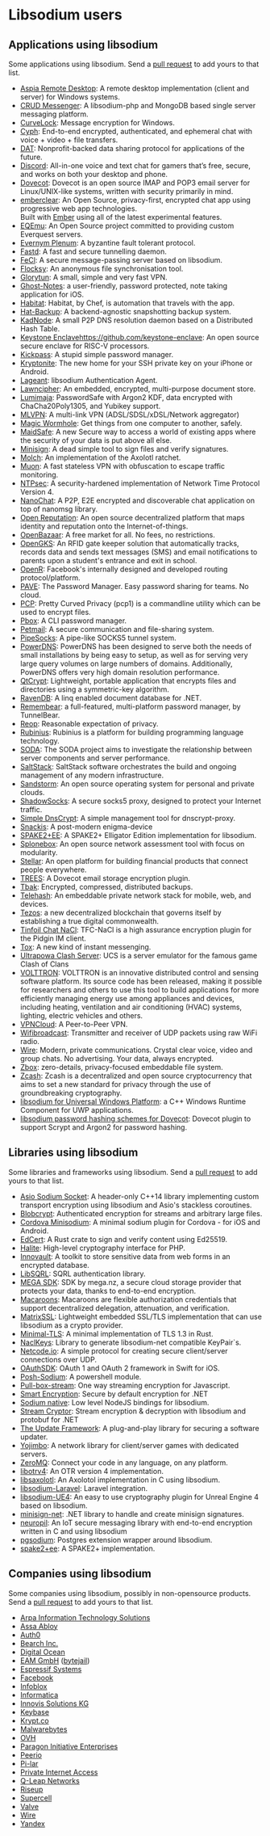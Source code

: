 # Libsodium users

## Applications using libsodium

Some applications using libsodium. Send a
[pull request](https://github.com/jedisct1/libsodium-doc/blob/master/libsodium_users/README.md)
to add yours to that list.

* [Aspia Remote Desktop](https://github.com/aspia-org/remote-desktop): A remote
  desktop implementation (client and server) for Windows systems.
* [CRUD Messenger](https://github.com/zyisrad/crudMessenger): A libsodium-php
  and MongoDB based single server messaging platform.
* [CurveLock](https://github.com/adamcaudill/CurveLock): Message encryption for
  Windows.
* [Cyph](https://cyph.im/): End-to-end encrypted, authenticated, and ephemeral
  chat with voice + video + file transfers.
* [DAT](https://datproject.org): Nonprofit-backed data sharing protocol for
  applications of the future.
* [Discord](https://discordapp.com): All-in-one voice and text chat for gamers
  that’s free, secure, and works on both your desktop and phone.
* [Dovecot](https://dovecot.org): Dovecot is an open source IMAP and POP3 email
  server for Linux/UNIX-like systems, written with security primarily in mind.
* [emberclear](https://emberclear.io): An Open Source, privacy-first, encrypted
  chat app using progressive web app technologies.  
  Built with [Ember](http://emberjs.com) using all of the latest experimental features.
* [EQEmu](http://www.eqemulator.org): An Open Source project committed to
  providing custom Everquest servers.
* [Evernym Plenum](http://evernym.com/): A byzantine fault tolerant protocol.
* [Fastd](http://fastd.readthedocs.org): A fast and secure tunnelling daemon.
* [FeCl](https://github.com/jhwgh1968/FeCl): A secure message-passing server
  based on libsodium.
* [Flocksy](https://github.com/alex-dot/syncbox): An anonymous file
  synchronisation tool.
* [Glorytun](https://github.com/angt/glorytun): A small, simple and very fast
  VPN.
* [Ghost-Notes](https://itunes.apple.com/us/artist/ghost-notes/582316402): a
  user-friendly, password protected, note taking application for iOS.
* [Habitat](https://www.habitat.sh/): Habitat, by Chef, is automation that
  travels with the app.
* [Hat-Backup](https://github.com/google/hat-backup): A backend-agnostic
  snapshotting backup system.
* [KadNode](https://github.com/mwarning/KadNode): A small P2P DNS resolution
  daemon based on a Distributed Hash Table.
* [Keystone Enclave]()https://github.com/keystone-enclave: An open source
  secure enclave for RISC-V processors.
* [Kickpass](https://github.com/paulfariello/kickpass): A stupid simple password
  manager.
* [Kryptonite](https://github.com/kryptco/kr): The new home for your SSH private
  key on your iPhone or Android.
* [Lageant](https://github.com/bitbeans/lageant): libsodium Authentication
  Agent.
* [Lawncipher](https://github.com/LockateMe/Lawncipher): An embedded, encrypted,
  multi-purpose document store.
* [Lumimaja](https://github.com/Safari77/lumimaja): PasswordSafe with Argon2
  KDF, data encrypted with ChaCha20Poly1305, and Yubikey support.
* [MLVPN](http://zehome.github.io/MLVPN/): A multi-link VPN
  (ADSL/SDSL/xDSL/Network aggregator)
* [Magic Wormhole](https://github.com/warner/magic-wormhole): Get things from
  one computer to another, safely.
* [MaidSafe](http://maidsafe.net/): A new Secure way to access a world of
  existing apps where the security of your data is put above all else.
* [Minisign](https://jedisct1.github.io/minisign/): A dead simple tool to sign
  files and verify signatures.
* [Molch](https://github.com/FSMaxB/molch): An implementation of the Axolotl
  ratchet.
* [Muon](https://github.com/puxxustc/muon): A fast stateless VPN with
  obfuscation to escape traffic monitoring.
* [NTPsec](https://github.com/ntpsec/ntpsec): A security-hardened implementation
  of Network Time Protocol Version 4.
* [NanoChat](https://github.com/hamidreza-s/NanoChat): A P2P, E2E encrypted and
  discoverable chat application on top of nanomsg library.
* [Open Reputation](https://openreputation.net/): An open source decentralized
  platform that maps identity and reputation onto the Internet-of-things.
* [OpenBazaar](https://www.openbazaar.org/): A free market for all. No fees, no
  restrictions.
* [OpenGKS](https://arpa.ph/opengks/): An RFID gate keeper solution that
  automatically tracks, records data and sends text messages (SMS) and email
  notifications to parents upon a student's entrance and exit in school.
* [OpenR](https://github.com/facebook/openr): Facebook's internally designed and
  developed routing protocol/platform.
* [PAVE](https://pave.software/): The Password Manager. Easy password sharing
  for teams. No cloud.
* [PCP](https://github.com/TLINDEN/pcp): Pretty Curved Privacy (pcp1) is a
  commandline utility which can be used to encrypt files.
* [Pbox](https://github.com/zyisrad/pbox): A CLI password manager.
* [Petmail](https://github.com/warner/petmail): A secure communication and
  file-sharing system.
* [PipeSocks](https://github.com/pipesocks/pipesocks): A pipe-like SOCKS5 tunnel
  system.
* [PowerDNS](https://www.powerdns.com/): PowerDNS has been designed to serve
  both the needs of small installations by being easy to setup, as well as for
  serving very large query volumes on large numbers of domains. Additionally,
  PowerDNS offers very high domain resolution performance.
* [QtCrypt](https://github.com/trashctor/QtCrypt): Lightweight, portable
  application that encrypts files and directories using a symmetric-key
  algorithm.
* [RavenDB](https://ravendb.net/): A linq enabled document database for .NET.
* [Remembear](https://www.remembear.com/): a full-featured, multi-platform
  password manager, by TunnelBear.
* [Reop](http://www.tedunangst.com/flak/post/reop): Reasonable expectation of
  privacy.
* [Rubinius](http://rubinius.com/): Rubinius is a platform for building
  programming language technology.
* [SODA](https://github.com/vong-xiv/SODA): The SODA project aims to investigate
  the relationship between server components and server performance.
* [SaltStack](http://saltstack.com/): SaltStack software orchestrates the build
  and ongoing management of any modern infrastructure.
* [Sandstorm](https://sandstorm.io/): An open source operating system for
  personal and private clouds.
* [ShadowSocks](https://shadowsocks.org/en/index.html): A secure socks5 proxy,
  designed to protect your Internet traffic.
* [Simple DnsCrypt](https://github.com/bitbeans/SimpleDnsCrypt): A simple
  management tool for dnscrypt-proxy.
* [Snackis](https://github.com/andreas-gone-wild/snackis): A post-modern
  enigma-device
* [SPAKE2+EE](https://github.com/jedisct1/spake2-ee): A SPAKE2+ Elligator
  Edition implementation for libsodium.
* [Splonebox](https://splone.com/splonebox/): An open source network assessment
  tool with focus on modularity.
* [Stellar](https://www.stellar.org/): An open platform for building financial
  products that connect people everywhere.
* [TREES](https://0xacab.org/riseuplabs/trees): A Dovecot email storage
  encryption plugin.
* [Tbak](https://github.com/tux3/tbak): Encrypted, compressed, distributed
  backups.
* [Telehash](http://telehash.org/): An embeddable private network stack for
  mobile, web, and devices.
* [Tezos](https://www.tezos.com): a new decentralized blockchain that governs
  itself by establishing a true digital commonwealth.
* [Tinfoil Chat NaCl](https://github.com/maqp/tfc-nacl): TFC-NaCl is a high
  assurance encryption plugin for the Pidgin IM client.
* [Tox](https://tox.chat/): A new kind of instant messenging.
* [Ultrapowa Clash Server](http://ultrapowa.com/ucs/): UCS is a server emulator
  for the famous game Clash of Clans
* [VOLTTRON](http://gridoptics.pnnl.gov/VOLTTRON/): VOLTTRON is an innovative
  distributed control and sensing software platform. Its source code has been
  released, making it possible for researchers and others to use this tool to
  build applications for more efficiently managing energy use among appliances
  and devices, including heating, ventilation and air conditioning (HVAC)
  systems, lighting, electric vehicles and others.
* [VPNCloud](https://github.com/dswd/vpncloud.rs): A Peer-to-Peer VPN.
* [Wifibroadcast](https://github.com/svpcom/wifibroadcast): Transmitter and
  receiver of UDP packets using raw WiFi radio.
* [Wire](https://wire.com/): Modern, private communications. Crystal clear
  voice, video and group chats. No advertising. Your data, always encrypted.
* [Zbox](https://github.com/zboxfs/zbox): zero-details, privacy-focused
  embeddable file system.
* [Zcash](https://z.cash/): Zcash is a decentralized and open source
  cryptocurrency that aims to set a new standard for privacy through the use of
  groundbreaking cryptography.
* [libsodium for Universal Windows Platform](https://github.com/charlesportwoodii/libsodium-uwp):
  a C++ Windows Runtime Component for UWP applications.
* [libsodium password hashing schemes for Dovecot](https://github.com/LuckyFellow/dovecot-libsodium-plugin):
  Dovecot plugin to support Scrypt and Argon2 for password hashing.

## Libraries using libsodium

Some libraries and frameworks using libsodium. Send a
[pull request](https://github.com/jedisct1/libsodium-doc/blob/master/libsodium_users/README.md)
to add yours to that list.

* [Asio Sodium Socket](https://github.com/mikezackles/asio_sodium_socket): A
  header-only C++14 library implementing custom transport encryption using
  libsodium and Asio's stackless coroutines.
* [Blobcrypt](https://github.com/jedisct1/blobcrypt): Authenticated encryption
  for streams and arbitrary large files.
* [Cordova Minisodium](https://npmdaily.com/pkg/cordova-plugin-minisodium): A
  minimal sodium plugin for Cordova - for iOS and Android.
* [EdCert](https://docs.rs/edcert/): A Rust crate to sign and verify content
  using Ed25519.
* [Halite](https://github.com/paragonie/halite): High-level cryptography
  interface for PHP.
* [Innovault](https://innovault.io): A toolkit to store sensitive data from web
  forms in an encrypted database.
* [LibSQRL](https://sqrlid.com/libsqrl/): SQRL authentication library.
* [MEGA SDK](https://github.com/meganz/sdk): SDK by mega.nz, a secure cloud
  storage provider that protects your data, thanks to end-to-end encryption.
* [Macaroons](https://github.com/rescrv/libmacaroons): Macaroons are flexible
  authorization credentials that support decentralized delegation, attenuation,
  and verification.
* [MatrixSSL](http://www.matrixssl.org/): Lightweight embedded SSL/TLS
  implementation that can use libsodium as a crypto provider.
* [Minimal-TLS](https://github.com/cmalekpour/minimal-tls): A minimal
  implementation of TLS 1.3 in Rust.
* [NaclKeys](https://github.com/bitbeans/NaclKeys): Library to generate
  libsodium-net compatible KeyPair`s.
* [Netcode.io](http://netcode.io): A simple protocol for creating secure
  client/server connections over UDP.
* [OAuthSDK](https://github.com/ramki1979/OAuthSDK): OAuth 1 and OAuth 2
  framework in Swift for iOS.
* [Posh-Sodium](https://github.com/jamessantiago/PoSH-Sodium): A powershell
  module.
* [Pull-box-stream](https://github.com/dominictarr/pull-box-stream): One way
  streaming encryption for Javascript.
* [Smart Encryption](https://github.com/adamcaudill/SmartEncryption): Secure by
  default encryption for .NET
* [Sodium native](https://github.com/sodium-friends/sodium-native): Low level
  NodeJS bindings for libsodium.
* [Stream Cryptor](https://github.com/bitbeans/StreamCryptor): Stream encryption
  & decryption with libsodium and protobuf for .NET
* [The Update Framework](https://github.com/theupdateframework/tuf): A
  plug-and-play library for securing a software updater.
* [Yojimbo](https://libyojimbo.com): A network library for client/server games
  with dedicated servers.
* [ZeroMQ](http://zeromq.org/): Connect your code in any language, on any
  platform.
* [libotrv4](https://github.com/otrv4/libotrv4): An OTR version 4
  implementation.
* [libsaxolotl](https://github.com/stef/libsaxolotl): An Axolotol implementation
  in C using libsodium.
* [libsodium-Laravel](https://github.com/scrothers/libsodium-laravel): Laravel
  integration.
* [libsodium-UE4](https://github.com/maxenko/libsodium-ue4): An easy to use
  cryptography plugin for Unreal Engine 4 based on libsodium.
* [minisign-net](https://github.com/bitbeans/minisign-net): .NET library to
  handle and create minisign signatures.
* [neuropil](https://www.neuropil.org/): An IoT secure messaging library with
  end-to-end encryption written in C and using libsodium
* [pgsodium](https://github.com/michelp/pgsodium): Postgres extension wrapper
  around libsodium.
* [spake2+ee](https://github.com/jedisct1/spake2-ee): A SPAKE2+ implementation.

## Companies using libsodium

Some companies using libsodium, possibly in non-opensource products. Send a
[pull request](https://github.com/jedisct1/libsodium-doc/blob/master/libsodium_users/README.md)
to add yours to that list.

* [Arpa Information Technology Solutions](https://arpa.ph/)
* [Assa Abloy](https://www.assaabloy.com)
* [Auth0](https://auth0.com)
* [Bearch Inc.](http://www.getbearch.com/)
* [Digital Ocean](https://www.digitalocean.com/)
* [EAM GmbH](https://eam-gmbh.com/) ([bytejail](https://bytejail.com/))
* [Espressif Systems](http://espressif.com/)
* [Facebook](https://facebook.com)
* [Infoblox](https://www.infoblox.com)
* [Informatica](https://www.informatica.com/)
* [Innovis Solutions KG](https://www.innovis-solutions.de/)
* [Keybase](https://keybase.io/)
* [Krypt.co](https://krypt.co)
* [Malwarebytes](https://www.malwarebytes.com/)
* [OVH](https://www.ovh.com)
* [Paragon Initiative Enterprises](https://paragonie.com)
* [Peerio](https://www.peerio.com/)
* [Pi-lar](http://www.pi-lar.net)
* [Private Internet Access](https://www.privateinternetaccess.com)
* [Q-Leap Networks](http://www.q-leap.com/)
* [Riseup](https://riseup.net)
* [Supercell](http://supercell.com)
* [Valve](https://www.valvesoftware.com)
* [Wire](https://wire.com)
* [Yandex](https://www.yandex.com)
